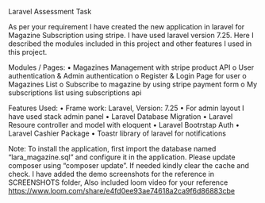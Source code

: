 Laravel Assessment Task

As per your requirement I have created the new application in laravel for Magazine Subscription using stripe. I have used laravel version 7.25. Here I described the modules included in this project and other features I used in this project.

Modules / Pages:
•	Magazines Management with stripe product API
o	User authentication & Admin authentication
o	Register & Login Page for user
o	Magazines List
o	Subscribe to magazine by using stripe payment form
o	My subscriptions list using subscriptions api

Features Used:
•	Frame work: Laravel, Version: 7.25
•	For admin layout I have used stack admin panel 
•	Laravel Database Migration
•	Laravel Resoure controller and model with eloquent
•	Laravel Bootrstap Auth
•	Laravel Cashier Package 
•	Toastr library of laravel for notifications

Note:
To install the application, first import the database named “lara_magazine.sql” and configure it in the application. Please update composer using “composer update”. If needed kindly clear the cache and check. I have added the demo screenshots for the reference in SCREENSHOTS folder, Also included loom video for your reference https://www.loom.com/share/e4fd0ee93ae74618a2ca9f6d86883cbe